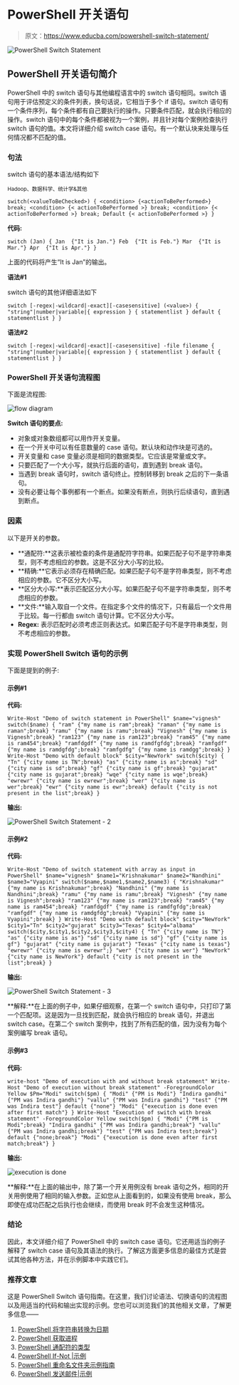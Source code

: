 # PowerShell 开关语句

> 原文：<https://www.educba.com/powershell-switch-statement/>

![PowerShell Switch Statement](img/dbb41e0b9fcd94c6405c1e779bca258c.png)



## PowerShell 开关语句简介

PowerShell 中的 switch 语句与其他编程语言中的 switch 语句相同。switch 语句用于评估预定义的条件列表，换句话说，它相当于多个 if 语句。switch 语句有一个条件序列，每个条件都有自己要执行的操作。只要条件匹配，就会执行相应的操作。switch 语句中的每个条件都被视为一个案例，并且针对每个案例检查执行 switch 语句的值。本文将详细介绍 switch case 语句。有一个默认块来处理与任何情况都不匹配的值。

### 句法

switch 语句的基本语法/结构如下

<small>Hadoop、数据科学、统计学&其他</small>

`switch(<valueToBeChecked>) {
<condition> {<actionToBePerformed>}
break;
<condition> {< actionToBePerformed >}
break;
<condition> {< actionToBePerformed >}
break;
Default {< actionToBePerformed >}
}`

**代码:**

`switch (Jan)
{
Jan  {"It is Jan."}
Feb  {"It is Feb."}
Mar  {"It is Mar."}
Apr  {"It is Apr."}
}`

上面的代码将产生“It is Jan”的输出。

**语法#1**

switch 语句的其他详细语法如下

`switch [-regex|-wildcard|-exact][-casesensitive] (<value>)
{
"string"|number|variable|{ expression } { statementlist }
default { statementlist }
}`

**语法#2**

`switch [-regex|-wildcard|-exact][-casesensitive] -file filename
{
"string"|number|variable|{ expression } { statementlist }
default { statementlist }
}`

### PowerShell 开关语句流程图

下面是流程图:

![flow diagram](img/43d47a178f128d388eb8abd17320151c.png)



**Switch 语句的要点:**

*   对象或对象数组都可以用作开关变量。
*   在一个开关中可以有任意数量的 case 语句。默认块和动作块是可选的。
*   开关变量和 case 变量必须是相同的数据类型。它应该是常量或文字。
*   只要匹配了一个大小写，就执行后面的语句，直到遇到 break 语句。
*   当遇到 break 语句时，switch 语句终止。控制转移到 break 之后的下一条语句。
*   没有必要让每个事例都有一个断点。如果没有断点，则执行后续语句，直到遇到断点。

### 因素

以下是开关的参数。

*   **通配符:**这表示被检查的条件是通配符字符串。如果匹配子句不是字符串类型，则不考虑相应的参数。这是不区分大小写的比较。
*   **精确:**它表示必须存在精确匹配。如果匹配子句不是字符串类型，则不考虑相应的参数。它不区分大小写。
*   **区分大小写:**表示匹配区分大小写。如果匹配子句不是字符串类型，则不考虑相应的参数。
*   **文件:**输入取自一个文件。在指定多个文件的情况下，只有最后一个文件用于比较。每一行都由 switch 语句计算。它不区分大小写。
*   **Regex:** 表示匹配时必须考虑正则表达式。如果匹配子句不是字符串类型，则不考虑相应的参数。

### 实现 PowerShell Switch 语句的示例

下面是提到的例子:

#### 示例#1

**代码:**

`Write-Host "Demo of switch statement in PowerShell"
$name="vignesh"
switch($name)
{
"ram" {"my name is ram";break}
"raman" {"my name is raman";break}
"ramu" {"my name is ramu";break}
"Vignesh" {"my name is Vignesh";break}
"ram123" {"my name is ram123";break}
"ram45" {"my name is ram454";break}
"ramfdgdf" {"my name is ramdfgfdg";break}
"ramfgdf" {"my name is ramdgfdg";break}
"ramfgdfg" {"my name is ramdgg";break}
}
Write-Host "Demo with default block"
$city="NewYork"
switch($city)
{
"Tn" {"city name is TN";break}
"as" {"city name is as";break}
"sd" {"city name is sd";break}
"gf" {"city name is gf";break}
"gujarat" {"city name is gujarat";break}
"wqe" {"city name is wqe";break}
"ewrewr" {"city name is ewrewr";break}
"wer" {"city name is wer";break}
"ewr" {"city name is ewr";break}
default {"city is not present in the list";break}
}`

**输出:**

![PowerShell Switch Statement - 2](img/ca3b429b5b35e4ef1719193b0c5e71b6.png)



#### 示例#2

**代码:**

`Write-Host "Demo of switch statement with array as input in PowerShell"
$name="vignesh"
$name1="Krishnakumar"
$name2="Nandhini"
$name3="Vyapini"
switch($name,$name1,$name2,$name3)
{
"Krishnakumar" {"my name is Krishnakumar";break}
"Nandhini" {"my name is Nandhini";break}
"ramu" {"my name is ramu";break}
"Vignesh" {"my name is Vignesh";break}
"ram123" {"my name is ram123";break}
"ram45" {"my name is ram454";break}
"ramfdgdf" {"my name is ramdfgfdg";break}
"ramfgdf" {"my name is ramdgfdg";break}
"Vyapini" {"my name is Vyapini";break}
}
Write-Host "Demo with default block"
$city="NewYork"
$city1="Tn"
$city2="gujarat"
$city3="Texas"
$city4="albama"
switch($city,$city1,$city2,$city3,$city4)
{
"Tn" {"city name is TN"}
"as" {"city name is as"}
"sd" {"city name is sd"}
"gf" {"city name is gf"}
"gujarat" {"city name is gujarat"}
"Texas" {"city name is texas"}
"ewrewr" {"city name is ewrewr";}
"wer" {"city name is wer"}
"NewYork" {"city name is NewYork"}
default {"city is not present in the list";break}
}`

**输出:**

![PowerShell Switch Statement - 3](img/83bcfa8a934525a7ffbe20a7f01d09e8.png)



**解释:**在上面的例子中，如果仔细观察，在第一个 switch 语句中，只打印了第一个匹配项。这是因为一旦找到匹配，就会执行相应的 break 语句，并退出 switch case。在第二个 switch 案例中，找到了所有匹配的值，因为没有为每个案例编写 break 语句。

#### 示例#3

**代码:**

`write-host "Demo of execution with and without break statement"
Write-Host "Demo of execution without break statement" -ForegroundColor Yellow
$Pm="Modi"
switch($pm)
{
"Modi" {"PM is Modi"}
"Indira gandhi" {"PM was Indira gandhi"}
"vallu" {"PM was Indira gandhi"}
"test" {"PM was Indira test"}
default {"none"}
"Modi" {"execution is done even after first match"}
}
Write-Host "Execution of switch with break statement" -ForegroundColor Yellow
switch($pm)
{
"Modi" {"PM is Modi";break}
"Indira gandhi" {"PM was Indira gandhi;break"}
"vallu" {"PM was Indira gandhi;break"}
"test" {"PM was Indira test;break"}
default {"none;break"}
"Modi" {"execution is done even after first match;break"}
}`

**输出:**

![execution is done](img/3d3772c1e01cd2b00f4fbc3983735e69.png)



**解释:**在上面的输出中，除了第一个开关用例没有 break 语句之外，相同的开关用例使用了相同的输入参数。正如您从上面看到的，如果没有使用 break，那么即使在成功匹配之后执行也会继续，而使用 break 时不会发生这种情况。

### 结论

因此，本文详细介绍了 PowerShell 中的 switch case 语句。它还用适当的例子解释了 switch case 语句及其语法的执行。了解这方面更多信息的最佳方式是尝试其他各种方法，并在示例脚本中实践它们。

### 推荐文章

这是 PowerShell Switch 语句指南。在这里，我们讨论语法、切换语句的流程图以及用适当的代码和输出实现的示例。您也可以浏览我们的其他相关文章，了解更多信息——

1.  [PowerShell 将字符串转换为日期](https://www.educba.com/powershell-convert-string-to-date/)
2.  [PowerShell 获取进程](https://www.educba.com/powershell-get-process/)
3.  [PowerShell 通配符的类型](https://www.educba.com/powershell-wildcards/)
4.  [PowerShell If-Not |示例](https://www.educba.com/powershell-if-not/)
5.  [PowerShell 重命名文件夹示例指南](https://www.educba.com/powershell-rename-folder/)
6.  [PowerShell 发送邮件|示例](https://www.educba.com/powershell-send-mail/)





